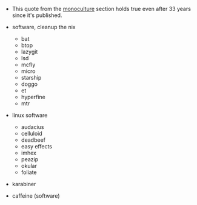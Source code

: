 - This quote from the [monoculture](https://www.gwern.net/The-Melancholy-of-Subculture-Society#monoculture) section holds true even after 33 years since it's published.

- software, cleanup the nix
  - bat
  - btop
  - lazygit
  - lsd
  - mcfly
  - micro
  - starship
  - doggo
  - et
  - hyperfine
  - mtr
- linux software
  - audacius
  - celluloid
  - deadbeef
  - easy effects
  - imhex
  - peazip
  - okular
  - foliate
- karabiner
- caffeine (software)
